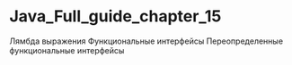 # Java_Full_guide_chapter_15
Лямбда выражения
Функциональные интерфейсы
Переопределенные функциональные интерфейсы
